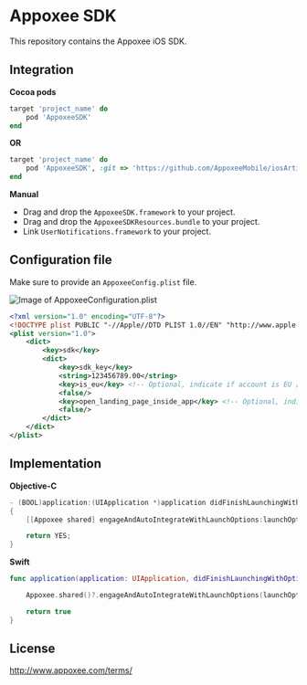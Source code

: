 Appoxee SDK
===========
This repository contains the Appoxee iOS SDK.

Integration
-----------

**Cocoa pods**

```ruby
target 'project_name' do
    pod 'AppoxeeSDK'
end
```

**OR**


```ruby
target 'project_name' do
    pod 'AppoxeeSDK', :git => 'https://github.com/AppoxeeMobile/iosArtifacts.git', :tag => '4.1.2'
end
```

**Manual**

* Drag and drop the ```AppoxeeSDK.framework``` to your project.
* Drag and drop the ```AppoxeeSDKResources.bundle``` to your project.
* Link ```UserNotifications.framework``` to your project.


Configuration file
------------------

Make sure to provide an ```AppoxeeConfig.plist``` file.

![Image of AppoxeeConfiguration.plist](https://s3.amazonaws.com/download.appoxee.com/sdk/Images/AppoxeeConfigurationPlist.png)

```xml
<?xml version="1.0" encoding="UTF-8"?>
<!DOCTYPE plist PUBLIC "-//Apple//DTD PLIST 1.0//EN" "http://www.apple.com/DTDs/PropertyList-1.0.dtd">
<plist version="1.0">
    <dict>
        <key>sdk</key>
        <dict>
            <key>sdk_key</key>
            <string>123456789.00</string>
            <key>is_eu</key> <!-- Optional, indicate if account is EU / US -->
            <false/>
            <key>open_landing_page_inside_app</key> <!-- Optional, indicate if landing page should open inside the app or via Safari -->
            <false/>
        </dict>
    </dict>
</plist>
```

Implementation
--------------

**Objective-C**
```objective-c
- (BOOL)application:(UIApplication *)application didFinishLaunchingWithOptions:(NSDictionary *)launchOptions
{
    [[Appoxee shared] engageAndAutoIntegrateWithLaunchOptions:launchOptions andDelegate:nil];

    return YES;
}
```

**Swift**
```swift
func application(application: UIApplication, didFinishLaunchingWithOptions launchOptions: [NSObject: AnyObject]?) -> Bool {

    Appoxee.shared()?.engageAndAutoIntegrateWithLaunchOptions(launchOptions, andDelegate: nil)

    return true
}
```

License
-------
http://www.appoxee.com/terms/
